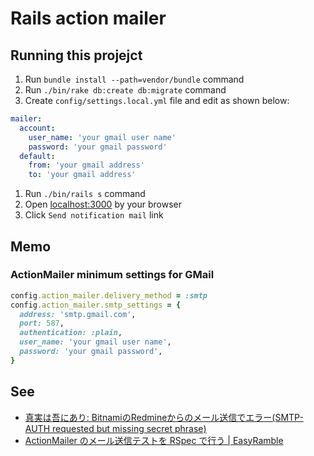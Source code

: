 # Rails action mailer

## Running this projejct

1. Run `bundle install --path=vendor/bundle` command
1. Run `./bin/rake db:create db:migrate` command
1. Create `config/settings.local.yml` file and edit as shown below:
```yaml
mailer:
  account:
    user_name: 'your gmail user name'
    password: 'your gmail password'
  default:
    from: 'your gmail address'
    to: 'your gmail address'
```
1. Run `./bin/rails s` command
1. Open [localhost:3000](http://localhost:3000/) by your browser
1. Click `Send notification mail` link

## Memo

### ActionMailer minimum settings for GMail

```ruby
config.action_mailer.delivery_method = :smtp
config.action_mailer.smtp_settings = {
  address: 'smtp.gmail.com',
  port: 587,
  authentication: :plain,
  user_name: 'your gmail user name',
  password: 'your gmail password',
}
```

## See

* [真実は吾にあり: BitnamiのRedmineからのメール送信でエラー(SMTP-AUTH requested but missing secret phrase)](http://blog.sincerity.me/2013/12/bitnamiredminesmtp-auth-requested-but.html)
* [ActionMailer のメール送信テストを RSpec で行う | EasyRamble](http://easyramble.com/test-action-mailer-with-rspec.html)
